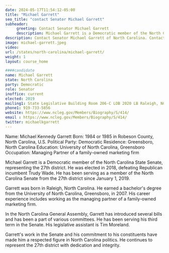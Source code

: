 ```yaml
---
date: 2024-05-17T11:54:12-05:00
title: "Michael Garrett"
seo_title: "contact Senator Michael Garrett"
subheader:
     greeting: Contact Senator Michael Garrett
     description: Michael Garrett is a Democratic member of the North Carolina State Senate, representing the 27th district. He was elected in 2018, defeating Republican incumbent Trudy Wade.
description: Contact Senator Michael Garrett of North Carolina. Contact information for Michael Garrett includes email address, phone number, and mailing address.
image: michael-garrett.jpeg
video:
url: /states/north-carolina/michael-garrett/
weight: 1
layout: course_home

####candidate
name: Michael Garrett
state: North Carolina
party: Democratic
role: Senator
inoffice: current
elected: 2019
mailing1: State Legislative Building Room 206-C LOB 2020 LB Raleigh, NC 27603-2808
phone1: 919-733-5856
website: https://www.ncleg.gov/Members/Biography/S/414/
email : https://www.ncleg.gov/Members/Biography/S/414/
twitter: michaelkgarrett
---
```

Name: Michael Kennedy Garrett
Born: 1984 or 1985 in Robeson County, North Carolina, U.S.
Political Party: Democratic
Residence: Greensboro, North Carolina
Education: University of North Carolina, Greensboro
Occupation: Managing Partner of a family-owned marketing firm

Michael Garrett is a Democratic member of the North Carolina State Senate, representing the 27th district. He was elected in 2018, defeating Republican incumbent Trudy Wade. He has been serving as a member of the North Carolina Senate from the 27th district since January 1, 2019.

Garrett was born in Raleigh, North Carolina. He earned a bachelor's degree from the University of North Carolina, Greensboro, in 2007. His career experience includes working as the managing partner of a family-owned marketing firm.

In the North Carolina General Assembly, Garrett has introduced several bills and has been a part of various committees. He has been serving his third term in the Senate. His legislative assistant is Tim Moreland.

Garrett's work in the Senate and his commitment to his constituents have made him a respected figure in North Carolina politics. He continues to represent the 27th district with dedication and integrity.

